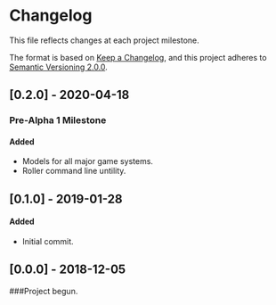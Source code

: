 # Changelog
This file reflects changes at each project milestone.

The format is based on [Keep a Changelog](https://keepachangelog.com/en/1.0.0/),
and this project adheres to [Semantic Versioning 2.0.0](https://semver.org/).


## [0.2.0] - 2020-04-18
### Pre-Alpha 1 Milestone
#### Added
- Models for all major game systems.
- Roller command line untility.

## [0.1.0] - 2019-01-28
#### Added
- Initial commit.

## [0.0.0] - 2018-12-05
###Project begun.
